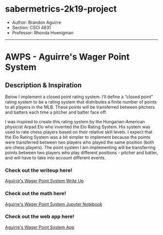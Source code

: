 # sabermetrics-2k19-project

+ Author: Brandon Aguirre
+ Section: CSCI 4831
+ Professor: Rhonda Hoenigman

---

# AWPS - Aguirre's Wager Point System

## Description & Inspiration

Below I implement a closed point rating system. I’ll define a “closed point” rating system to be a rating system that distributes a finite number of points to all players in the MLB. These points will be transferred between pitchers and batters each time a pitcher and batter face off.

I was inspired to create this rating system by the Hungarian-American physicist Arpad Elo who invented the Elo Rating System. His system was used to rate chess players based on their relative skill levels. I expect that the Elo Rating System was a bit simpler to implement because the points were transferred between two players who played the same position (both are chess players). The point system I am implementing will be transferring points between two players who play different positions - pitcher and batter, and will have to take into account different events.

### Check out the writeup here!

[Aguirre's Wager Point System Write Up](https://github.com/brancisco/sabermetrics-2k19-project/blob/master/aguirre-final-writeup.pdf)

### Check out the math here!

[Aguirre's Wager Point System Jupyter Notebook](https://github.com/brancisco/sabermetrics-2k19-project/blob/master/src/aguirres-wager-point-system.ipynb)

### Check out the web app here!

[Aguirre's Wager Point System App](https://brancisco.github.io/sabermetrics-2k19-project/)
